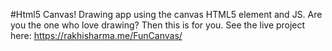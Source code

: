 #Html5 Canvas!
Drawing app using the canvas HTML5 element and JS. Are you the one who love drawing? Then this is for you. See the live project here: https://rakhisharma.me/FunCanvas/
